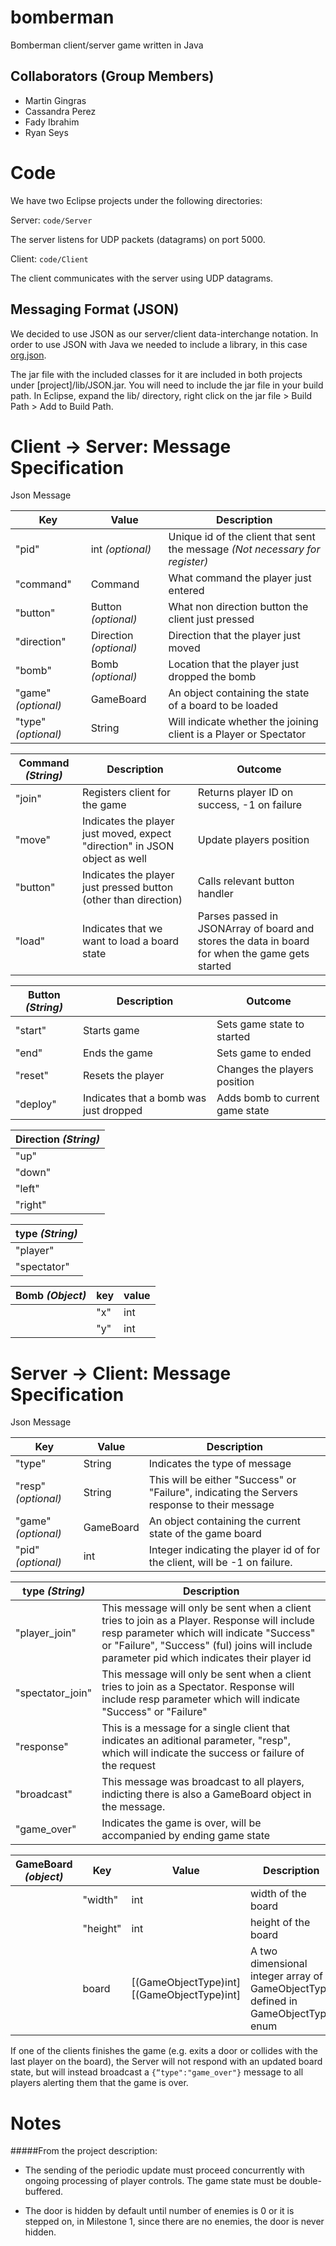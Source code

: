 bomberman
=========

Bomberman client/server game written in Java

## Collaborators (Group Members)

- Martin Gingras
- Cassandra Perez
- Fady Ibrahim
- Ryan Seys

Code
===
We have two Eclipse projects under the following directories:

Server: `code/Server`

The server listens for UDP packets (datagrams) on port 5000.

Client: `code/Client`

The client communicates with the server using UDP datagrams.

## Messaging Format (JSON)

We decided to use JSON as our server/client data-interchange notation.
In order to use JSON with Java we needed to include a
library, in this case [org.json](http://www.json.org/java/index.html).

The jar file with the included classes for it are included in both projects under [project]/lib/JSON.jar. You will need to include the jar file in your build path. In Eclipse, expand the lib/ directory, right click on the jar file > Build Path > Add to Build Path.

Client -> Server: Message Specification
===
Json Message

|Key|Value|Description|
|---|-----|---|
|"pid"|int *(optional)*|Unique id of the client that sent the message *(Not necessary for register)*|
|"command"|Command|What command the player just entered|
|"button"|Button *(optional)*|What non direction button the client just pressed|
|"direction"| Direction *(optional)*| Direction that the player just moved|
|"bomb"|Bomb *(optional)*| Location that the player just dropped the bomb|
|"game" *(optional)*|GameBoard|An object containing the state of a board to be loaded|
|"type" *(optional)*|String|Will indicate whether the joining client is a Player or Spectator|


|Command *(String)*|Description|Outcome|
|--------|---|---|
|"join"|Registers client for the game|Returns player ID on success, -1 on failure|
|"move"|Indicates the player just moved, expect "direction" in JSON object as well|Update players position|
|"button"|Indicates the player just pressed button (other than direction)| Calls relevant button handler|
|"load"|Indicates that we want to load a board state|Parses passed in JSONArray of board and stores the data in board for when the game gets started|



|Button *(String)*|Description|Outcome|
|---|---|---|
|"start"|Starts game| Sets game state to started|
|"end"|Ends the game| Sets game to ended|
|"reset"|Resets the player|Changes the players position|
|"deploy"|Indicates that a bomb was just dropped|Adds bomb to current game state|

|Direction *(String)*|
|---|
|"up"|
|"down"|
|"left"|
|"right"|

|type *(String)*|
|---|
|"player"|
|"spectator"|

|Bomb *(Object)*|key|value|
|---|---|---|
||"x"|int|
||"y"|int|


Server -> Client: Message Specification
===
Json Message

|Key|Value|Description|
|---|---|---|
|"type"|String|Indicates the type of message|
|"resp" *(optional)*|String|This will be either "Success" or "Failure", indicating the Servers response to their message|
|"game" *(optional)*|GameBoard|An object containing the current state of the game board|
|"pid" *(optional)*|int|Integer indicating the player id of for the client, will be -1 on failure.|


|type *(String)*|Description|
|---|---|
|"player_join"|This message will only be sent when a client tries to join as a Player. Response will include resp parameter which will indicate "Success" or "Failure", "Success" (ful) joins will include parameter pid which indicates their player id|
|"spectator_join"|This message will only be sent when a client tries to join as a Spectator. Response will include resp parameter which will indicate "Success" or "Failure"|
|"response"|This is a message for a single client that indicates an aditional parameter, "resp", which will indicate the success or failure of the request|
|"broadcast"|This message was broadcast to all players, indicting there is also a GameBoard object in the message.|
|"game_over"|Indicates the game is over, will be accompanied by ending game state|

|GameBoard *(object)*|Key|Value|Description|
|---|-----|---|---|
||"width"|int|width of the board|
||"height"|int|height of the board|
||board|[(GameObjectType)int][(GameObjectType)int]|A two dimensional integer array of GameObjectType defined in GameObjectType enum|

If one of the clients finishes the game (e.g. exits a door or collides with the last player on the board), the Server will not respond
with an updated board state, but will instead broadcast a `{“type":"game_over"}` message to all players alerting them that the game is over.

Notes
===
#####From the project description:
- The sending of the periodic update must proceed concurrently with ongoing
processing of player controls. The game state must be double-buffered.

- The door is hidden by default until number of enemies is 0 or it is stepped on, in Milestone 1, since there are no enemies, the door is never hidden.
